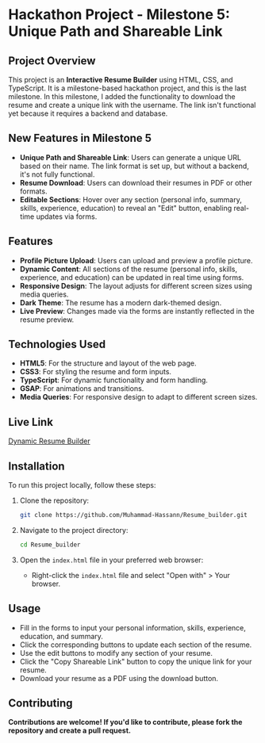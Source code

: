 # **Hackathon Project - Milestone 5: Unique Path and Shareable Link**

## **Project Overview**

This project is an **Interactive Resume Builder** using HTML, CSS, and TypeScript. It is a milestone-based hackathon project, and this is the last milestone. In this milestone, I added the functionality to download the resume and create a unique link with the username. The link isn't functional yet because it requires a backend and database.

## **New Features in Milestone 5**

- **Unique Path and Shareable Link**: Users can generate a unique URL based on their name. The link format is set up, but without a backend, it's not fully functional.
- **Resume Download**: Users can download their resumes in PDF or other formats.
- **Editable Sections**: Hover over any section (personal info, summary, skills, experience, education) to reveal an "Edit" button, enabling real-time updates via forms.

## **Features**

- **Profile Picture Upload**: Users can upload and preview a profile picture.
- **Dynamic Content**: All sections of the resume (personal info, skills, experience, and education) can be updated in real time using forms.
- **Responsive Design**: The layout adjusts for different screen sizes using media queries.
- **Dark Theme**: The resume has a modern dark-themed design.
- **Live Preview**: Changes made via the forms are instantly reflected in the resume preview.

## **Technologies Used**

- **HTML5**: For the structure and layout of the web page.
- **CSS3**: For styling the resume and form inputs.
- **TypeScript**: For dynamic functionality and form handling.
- **GSAP**: For animations and transitions.
- **Media Queries**: For responsive design to adapt to different screen sizes.

## **Live Link**

[Dynamic Resume Builder](https://resume-builder-7us2.vercel.app/)

## **Installation**

To run this project locally, follow these steps:

1. Clone the repository:
   ```bash
   git clone https://github.com/Muhammad-Hassann/Resume_builder.git

2. Navigate to the project directory:
   ```bash
   cd Resume_builder
   ```

3. Open the `index.html` file in your preferred web browser:
   - Right-click the `index.html` file and select "Open with" > Your browser.

## Usage

- Fill in the forms to input your personal information, skills, experience, education, and summary.
- Click the corresponding buttons to update each section of the resume.
- Use the edit buttons to modify any section of your resume.
- Click the "Copy Shareable Link" button to copy the unique link for your resume.
- Download your resume as a PDF using the download button.


## Contributing

**Contributions are welcome! If you'd like to contribute, please fork the repository and create a pull request.**   